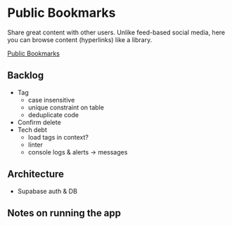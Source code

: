 # Public Bookmarks

Share great content with other users. Unlike feed-based social media, here you can browse content (hyperlinks) like a library.

[Public Bookmarks](https://publicbookmarks2.z22.web.core.windows.net/)

## Backlog

- Tag
    - case insensitive
    - unique constraint on table
    - deduplicate code
- Confirm delete
- Tech debt
    - load tags in context?
    - linter
    - console logs & alerts -> messages

## Architecture

- Supabase auth & DB

## Notes on running the app
